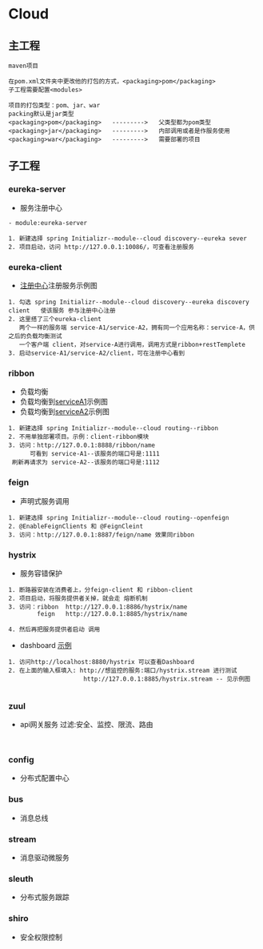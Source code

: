 # Cloud

## 主工程

```
maven项目

在pom.xml文件夹中更改他的打包的方式，<packaging>pom</packaging>
子工程需要配置<modules>

项目的打包类型：pom、jar、war
packing默认是jar类型
<packaging>pom</packaging>   --------->   父类型都为pom类型
<packaging>jar</packaging>   --------->   内部调用或者是作服务使用
<packaging>war</packaging>   --------->   需要部署的项目

```

## 子工程

### eureka-server

- 服务注册中心


```
- module:eureka-server

1. 新建选择 spring Initializr--module--cloud discovery--eureka sever
2. 项目启动，访问 http://127.0.0.1:10086/，可查看注册服务

```

### eureka-client 

- [注册中心](imgs/eureka.jpeg)注册服务示例图

```
1. 勾选 spring Initializr--module--cloud discovery--eureka discovery client   使该服务 参与注册中心注册
2. 这里搭了三个eureka-client
   两个一样的服务端 service-A1/service-A2，拥有同一个应用名称：service-A，供之后的负载均衡测试
   一个客户端 client，对service-A进行调用，调用方式是ribbon+restTemplete
3. 启动service-A1/service-A2/client，可在注册中心看到 

```

### ribbon

- 负载均衡
- 负载均衡到[serviceA1](imgs/service-A1.png)示例图
- 负载均衡到[serviceA2](imgs/service-A2.png)示例图

```
1. 新建选择 spring Initializr--module--cloud routing--ribbon
2. 不用单独部署项目。示例：client-ribbon模块
3. 访问：http://127.0.0.1:8888/ribbon/name
      可看到 service-A1--该服务的端口号是:1111
 刷新再请求为 service-A2--该服务的端口号是:1112

```

### feign

- 声明式服务调用

```
1. 新建选择 spring Initializr--module--cloud routing--openfeign
2. @EnableFeignClients 和 @FeignCleint
3. 访问：http://127.0.0.1:8887/feign/name 效果同ribbon

```

### hystrix

- 服务容错保护

```
1. 断路器安装在消费者上，分feign-client 和 ribbon-client
2. 项目启动，将服务提供者关掉，就会走 熔断机制
3. 访问：ribbon  http://127.0.0.1:8886/hystrix/name
        feign   http://127.0.0.1:8885/hystrix/name
        
4. 然后再把服务提供者启动 调用

```
- dashboard [示例](imgs/dashboard.png)

```
1. 访问http://localhost:8880/hystrix 可以查看Dashboard
2. 在上面的输入框填入: http://想监控的服务:端口/hystrix.stream 进行测试
                     http://127.0.0.1:8885/hystrix.stream -- 见示例图 


```

### zuul

- api网关服务 过滤:安全、监控、限流、路由

```


```

### config

- 分布式配置中心

### bus

- 消息总线

### stream

- 消息驱动微服务

### sleuth

- 分布式服务跟踪

### shiro

- 安全权限控制